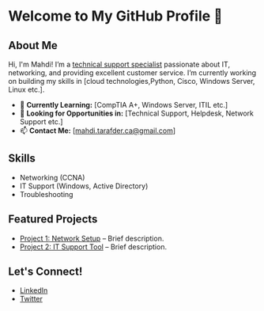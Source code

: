 # Welcome to My GitHub Profile 👋

## About Me
Hi, I'm Mahdi! I’m a [technical support specialist](#) passionate about IT, networking, and providing excellent customer service. I’m currently working on building my skills in [cloud technologies,Python, Cisco, Windows Server, Linux etc.].

- 🌱 **Currently Learning:** [CompTIA A+, Windows Server, ITIL etc.]
- 💼 **Looking for Opportunities in:** [Technical Support, Helpdesk, Network Support etc.]
- 📫 **Contact Me:** [mahdi.tarafder.ca@gmail.com]

## Skills
- Networking (CCNA)
- IT Support (Windows, Active Directory)
- Troubleshooting

## Featured Projects
- [Project 1: Network Setup](#) – Brief description.
- [Project 2: IT Support Tool](#) – Brief description.

## Let's Connect!
- [LinkedIn](https://www.linkedin.com/in/Mahdi-Tarafder/)
- [Twitter](https://x.com/MahdiHassa73606)
